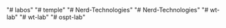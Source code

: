 "# labos" 
"# temple" 
"# Nerd-Technologies" 
"# Nerd-Technologies" 
"# wt-lab" 
"# wt-lab" 
"# ospt-lab" 
